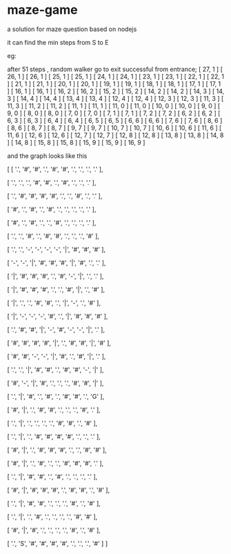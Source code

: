 maze-game
=========

a solution for maze question based on nodejs

it can find the min steps from S to E

eg:

after 51 steps , random walker go to exit successful from entrance;
[ 27, 1 ] [ 26, 1 ]
[ 26, 1 ] [ 25, 1 ]
[ 25, 1 ] [ 24, 1 ]
[ 24, 1 ] [ 23, 1 ]
[ 23, 1 ] [ 22, 1 ]
[ 22, 1 ] [ 21, 1 ]
[ 21, 1 ] [ 20, 1 ]
[ 20, 1 ] [ 19, 1 ]
[ 19, 1 ] [ 18, 1 ]
[ 18, 1 ] [ 17, 1 ]
[ 17, 1 ] [ 16, 1 ]
[ 16, 1 ] [ 16, 2 ]
[ 16, 2 ] [ 15, 2 ]
[ 15, 2 ] [ 14, 2 ]
[ 14, 2 ] [ 14, 3 ]
[ 14, 3 ] [ 14, 4 ]
[ 14, 4 ] [ 13, 4 ]
[ 13, 4 ] [ 12, 4 ]
[ 12, 4 ] [ 12, 3 ]
[ 12, 3 ] [ 11, 3 ]
[ 11, 3 ] [ 11, 2 ]
[ 11, 2 ] [ 11, 1 ]
[ 11, 1 ] [ 11, 0 ]
[ 11, 0 ] [ 10, 0 ]
[ 10, 0 ] [ 9, 0 ]
[ 9, 0 ] [ 8, 0 ]
[ 8, 0 ] [ 7, 0 ]
[ 7, 0 ] [ 7, 1 ]
[ 7, 1 ] [ 7, 2 ]
[ 7, 2 ] [ 6, 2 ]
[ 6, 2 ] [ 6, 3 ]
[ 6, 3 ] [ 6, 4 ]
[ 6, 4 ] [ 6, 5 ]
[ 6, 5 ] [ 6, 6 ]
[ 6, 6 ] [ 7, 6 ]
[ 7, 6 ] [ 8, 6 ]
[ 8, 6 ] [ 8, 7 ]
[ 8, 7 ] [ 9, 7 ]
[ 9, 7 ] [ 10, 7 ]
[ 10, 7 ] [ 10, 6 ]
[ 10, 6 ] [ 11, 6 ]
[ 11, 6 ] [ 12, 6 ]
[ 12, 6 ] [ 12, 7 ]
[ 12, 7 ] [ 12, 8 ]
[ 12, 8 ] [ 13, 8 ]
[ 13, 8 ] [ 14, 8 ]
[ 14, 8 ] [ 15, 8 ]
[ 15, 8 ] [ 15, 9 ]
[ 15, 9 ] [ 16, 9 ]

and the graph looks like this

[ [ '.', '#', '#', '.', '#', '#', '.', '.', '.', '.' ],

  [ '.', '.', '.', '#', '#', '.', '#', '.', '.', '.' ],
  
  [ '.', '#', '#', '#', '#', '.', '.', '#', '.', '.' ],
  
  [ '#', '.', '#', '.', '#', '.', '.', '.', '.', '.' ],
  
  [ '#', '.', '#', '.', '.', '#', '.', '.', '.', '.' ],
  
  [ '.', '.', '#', '.', '#', '#', '.', '.', '.', '#' ],
  
  [ '.', '.', '-', '-', '-', '-', '|', '#', '#', '#' ],
  
  [ '-', '-', '|', '#', '#', '#', '|', '#', '.', '.' ],
  
  [ '|', '#', '#', '#', '.', '#', '-', '|', '.', '.' ],
  
  [ '|', '#', '#', '#', '.', '.', '#', '|', '.', '#' ],
  
  [ '|', '.', '.', '#', '#', '.', '|', '-', '.', '#' ],
  
  [ '|', '-', '-', '-', '#', '.', '|', '#', '#', '#' ],
  
  [ '.', '#', '#', '|', '-', '#', '-', '-', '|', '.' ],
  
  [ '#', '#', '#', '#', '|', '.', '#', '#', '|', '#' ],
  
  [ '#', '#', '-', '-', '|', '#', '.', '#', '|', '.' ],
  
  [ '.', '.', '|', '#', '#', '.', '#', '#', '-', '|' ],
  
  [ '#', '-', '|', '#', '.', '.', '.', '#', '#', '|' ],
  
  [ '.', '|', '#', '.', '#', '.', '#', '#', '.', 'G' ],
  
  [ '#', '|', '.', '#', '#', '.', '.', '.', '#', '.' ],
  
  [ '.', '|', '.', '.', '.', '.', '#', '#', '.', '#' ],
  
  [ '.', '|', '.', '#', '#', '#', '#', '.', '.', '.' ],
  
  [ '#', '|', '.', '#', '#', '#', '.', '.', '#', '#' ],
  
  [ '#', '|', '.', '#', '.', '.', '#', '#', '#', '.' ],
  
  [ '.', '|', '#', '#', '.', '#', '.', '.', '.', '.' ],
  
  [ '#', '|', '#', '#', '#', '.', '#', '#', '.', '#' ],
  
  [ '.', '|', '#', '#', '.', '.', '.', '#', '.', '#' ],
  
  [ '.', '|', '.', '#', '.', '.', '.', '.', '#', '#' ],
  
  [ '#', '|', '#', '.', '.', '.', '.', '#', '.', '#' ],
  
  [ '.', 'S', '#', '#', '#', '#', '.', '.', '.', '#' ] ]
